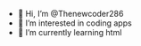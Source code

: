 - 👋 Hi, I’m @Thenewcoder286
- 👀 I’m interested in coding apps
- 🌱 I’m currently learning html



<!---
Thenewcoder286/Thenewcoder286 is a ✨ special ✨ repository because its `README.md` (this file) appears on your GitHub profile.
You can click the Preview link to take a look at your changes.
--->
